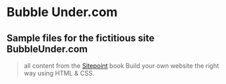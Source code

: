 # Bubble Under.com

## Sample files for the fictitious site BubbleUnder.com

> all content from the [Sitepoint](http://www.sitepoint.com) book Build your own website the right way using HTML & CSS.